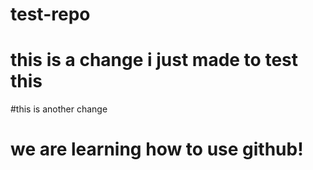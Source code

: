 # test-repo
# this is a change i just made to test this
#this is another change

# we are learning how to use github!
